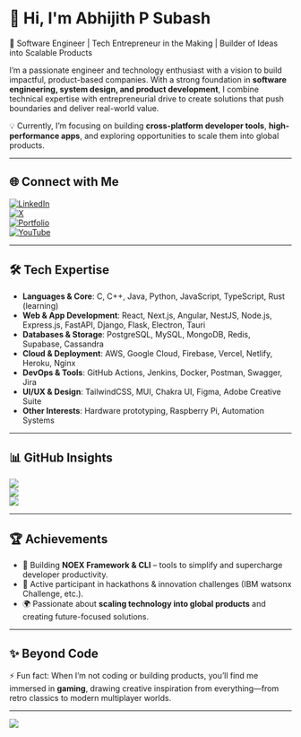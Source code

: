 # 👋 Hi, I'm Abhijith P Subash  

🚀 Software Engineer | Tech Entrepreneur in the Making | Builder of Ideas into Scalable Products  

I’m a passionate engineer and technology enthusiast with a vision to build impactful, product-based companies. With a strong foundation in **software engineering, system design, and product development**, I combine technical expertise with entrepreneurial drive to create solutions that push boundaries and deliver real-world value.  

💡 Currently, I’m focusing on building **cross-platform developer tools**, **high-performance apps**, and exploring opportunities to scale them into global products.  

---

## 🌐 Connect with Me  
[![LinkedIn](https://img.shields.io/badge/LinkedIn-%230077B5.svg?logo=linkedin&logoColor=white)](https://linkedin.com/in/abhijith-p-subash-the-engineer)  
[![X](https://img.shields.io/badge/Twitter-%231DA1F2.svg?logo=x&logoColor=white)](https://twitter.com/sixbee_shades)  
[![Portfolio](https://img.shields.io/badge/Portfolio-%23000000.svg?logo=firefox&logoColor=#FF7139)](https://sixbeeshades.github.io)  
[![YouTube](https://img.shields.io/badge/YouTube-%23FF0000.svg?logo=youtube&logoColor=white)](https://youtube.com/@pogah2587)  

---

## 🛠️ Tech Expertise  

- **Languages & Core**: C, C++, Java, Python, JavaScript, TypeScript, Rust (learning)  
- **Web & App Development**: React, Next.js, Angular, NestJS, Node.js, Express.js, FastAPI, Django, Flask, Electron, Tauri  
- **Databases & Storage**: PostgreSQL, MySQL, MongoDB, Redis, Supabase, Cassandra  
- **Cloud & Deployment**: AWS, Google Cloud, Firebase, Vercel, Netlify, Heroku, Nginx  
- **DevOps & Tools**: GitHub Actions, Jenkins, Docker, Postman, Swagger, Jira  
- **UI/UX & Design**: TailwindCSS, MUI, Chakra UI, Figma, Adobe Creative Suite  
- **Other Interests**: Hardware prototyping, Raspberry Pi, Automation Systems  

---

## 📊 GitHub Insights  

![](https://github-readme-stats.vercel.app/api?username=sixbeeshades&theme=vue-dark&hide_border=false&include_all_commits=true&count_private=true)  
![](https://github-readme-streak-stats.herokuapp.com/?user=sixbeeshades&theme=vue-dark&hide_border=false)  
![](https://github-readme-stats.vercel.app/api/top-langs/?username=sixbeeshades&theme=vue-dark&hide_border=false&layout=compact)  

---

## 🏆 Achievements  

- 🎯 Building **NOEX Framework & CLI** – tools to simplify and supercharge developer productivity.  
- 🏅 Active participant in hackathons & innovation challenges (IBM watsonx Challenge, etc.).  
- 🌍 Passionate about **scaling technology into global products** and creating future-focused solutions.  

---

## ✨ Beyond Code  

⚡ Fun fact: When I’m not coding or building products, you’ll find me immersed in **gaming**, drawing creative inspiration from everything—from retro classics to modern multiplayer worlds.  

---

[![](https://visitcount.itsvg.in/api?id=sixbeeshades&icon=0&color=0)](https://visitcount.itsvg.in)  
